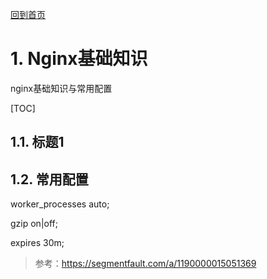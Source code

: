 [回到首页](../README.md)

# 1. Nginx基础知识

nginx基础知识与常用配置

[TOC]

## 1.1. 标题1

## 1.2. 常用配置

worker_processes auto;

gzip on|off;

expires 30m;

> 参考：https://segmentfault.com/a/1190000015051369

